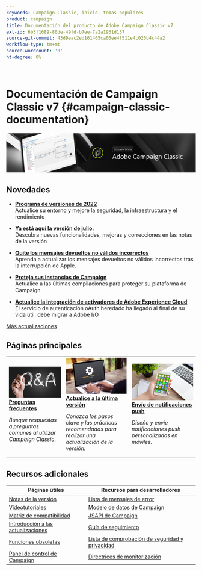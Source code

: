```yaml
---
keywords: Campaign Classic, inicio, temas populares
product: campaign
title: Documentación del producto de Adobe Campaign Classic v7
exl-id: 6b3f1689-80de-49fd-b7ee-7a2a1931d157
source-git-commit: 43d9eac2ed161465ca00ee4f511e4c020b4c44a2
workflow-type: tm+mt
source-wordcount: '0'
ht-degree: 0%

---
```


# Documentación de Campaign Classic v7 {#campaign-classic-documentation}

![](platform/using/assets/do-not-localize/banner_acc_doc.jpg)

## Novedades

* **[Programa de versiones de 2022](technotes/using/dc-migration.md)**<br/> Actualice su entorno y mejore la seguridad, la infraestructura y el rendimiento

* **[Ya está aquí la versión de julio.](rn/using/latest-release.md)**<br/> Descubra nuevas funcionalidades, mejoras y correcciones en las notas de la versión

* **[Quite los mensajes devueltos no válidos incorrectos](delivery/using/update-bounce-qualification.md)**<br/> Aprenda a actualizar los mensajes devueltos no válidos incorrectos tras la interrupción de Apple.

* **[Proteja sus instancias de Campaign](technotes/using/acc-config-updates.md)**<br/> Actualice a las últimas compilaciones para proteger su plataforma de Campaign.

* **[Actualice la integración de activadores de Adobe Experience Cloud](integrations/using/configuring-adobe-io.md)**<br/> El servicio de autenticación oAuth heredado ha llegado al final de su vida útil: debe migrar a Adobe I/O

[Más actualizaciones](rn/using/documentation-updates.md)

## Páginas principales

<table style="table-layout:fixed">
<tr>
  <td>
    <a href="platform/using/common-questions.md">
      <img alt="Preguntas frecuentes" src="platform/using/assets/FAQ.png"/>
    </a>
    <div>
      <a href="platform/using/common-questions.md">
    <strong>Preguntas frecuentes</strong>
    </a>
    </div>
    <p>
    <em>Busque respuestas a preguntas comunes al utilizar Campaign Classic</em>.
    <p>
  </td>
   <td>
    <a href="production/using/build-upgrade.md">
      <img alt="Generar actualización" src="platform/using/assets/upgrade.png" />
    </a>
    <div>
      <a href="production/using/build-upgrade.md">
    <strong>Actualice a la última versión</strong>
    </a>
    </div>
    <p>
    <em>Conozca los pasos clave y las prácticas recomendadas para realizar una actualización de la versión.</em>
    <p>
  </td>
  <td>
    <a href="delivery/using/create-notifications-ios.md">
       <img alt="Notificaciones push" src="platform/using/assets/push.png" />
    </a>
    <div>
       <a href="delivery/using/create-notifications-ios.md">
    <strong>Envío de notificaciones push</strong>
    </a>
    </div>
    <p>
    <em>Diseñe y envíe notificaciones push personalizadas en móviles.</em>
    <p>
  </td>
</tr>
</table>

## Recursos adicionales

| Páginas útiles | Recursos para desarrolladores |
|---|---|
| [Notas de la versión](rn/using/latest-release.md) | [Lista de mensajes de error](https://experienceleague.adobe.com/developer/campaign-errors/error_codes.html?lang=es) |
| [Videotutoriales](https://experienceleague.adobe.com/docs/campaign-classic-learn/tutorials/overview.html?lang=es) | [Modelo de datos de Campaign](configuration/using/about-data-model.md) |
| [Matriz de compatibilidad](rn/using/compatibility-matrix.md) | [JSAPI de Campaign](https://experienceleague.adobe.com/developer/campaign-api/api/p-1.html?lang=es) |
| [Introducción a las actualizaciones](rn/using/rn-overview.md) | [Guía de seguimiento](delivery/using/about-message-tracking.md) |
| [Funciones obsoletas](rn/using/deprecated-features.md) | [Lista de comprobación de seguridad y privacidad](https://experienceleague.adobe.com/docs/campaign-classic/using/installing-campaign-classic/security-privacy/get-started-security-privacy.html?lang=es) |
| [Panel de control de Campaign](https://experienceleague.adobe.com/docs/control-panel/using/control-panel-home.html?lang=es) | [Directrices de monitorización](production/using/monitoring-guidelines.md) |
